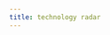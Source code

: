 ```yaml
---
title: technology radar
---
```


<script src="https://ajax.googleapis.com/ajax/libs/jquery/1.10.1/jquery.min.js"></script>
<script type="text/javascript" src="lib/protovis-3.2/protovis-d3.2.js"></script>
<script type="text/javascript" charset="utf-8" src="utils.js"></script>
<script type="text/javascript" charset="utf-8" src="lib/lodash.underscore.min.js"></script>
<script type="text/javascript" charset="utf-8" src="radars/radarData.js"></script>

<style type="text/css" media="screen">

  #fig {
    height: 1000px;
    width: 1200px;
  }
  
  svg {
    -webkit-font-smoothing: antialiased;
  }
</style>
<script type="text/javascript" src="radar.js" charset="utf-8"></script>
<script type="text/javascript" charset="utf-8"></script>

<body onload="init(h,w);">
  <div id="radar" style="margin-left: calc(-128px);"></div>
</body>
